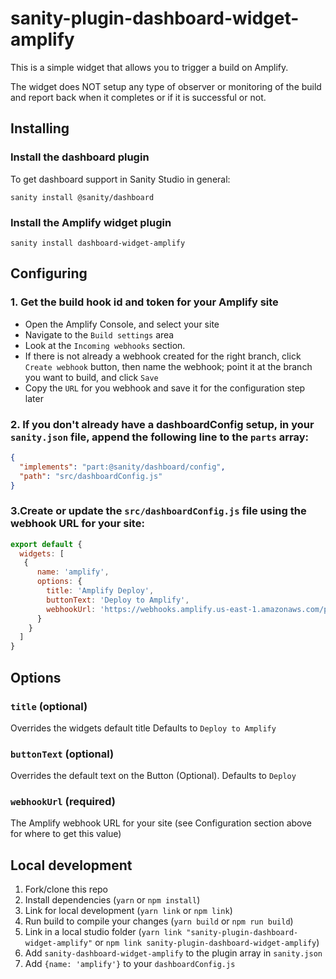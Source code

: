 # sanity-plugin-dashboard-widget-amplify

This is a simple widget that allows you to trigger a build on Amplify.  

The widget does NOT setup any type of observer or monitoring of the build and report back when it completes or if it is successful or not.  

## Installing

### Install the dashboard plugin
To get dashboard support in Sanity Studio in general:

```text
sanity install @sanity/dashboard
```


### Install the Amplify widget plugin

```text
sanity install dashboard-widget-amplify
```

## Configuring

### 1. Get the build hook id and token for your Amplify site
- Open the Amplify Console,  and select your site
- Navigate to the `Build settings` area 
- Look at the `Incoming webhooks` section.  
- If there is not already a webhook created for the right branch, click `Create webhook` button, then name the webhook; point it at the branch you want to build, and click `Save`
- Copy the `URL` for you webhook and save it for the configuration step later

### 2. If you don't already have a dashboardConfig setup, in your `sanity.json` file, append the following line to the `parts` array:

  ```json
  {
    "implements": "part:@sanity/dashboard/config",
    "path": "src/dashboardConfig.js"
  }
  ```
### 3.Create or update the `src/dashboardConfig.js` file using the webhook URL for your site: 

```javascript
export default {
  widgets: [
   {
      name: 'amplify',
      options: {
        title: 'Amplify Deploy',
        buttonText: 'Deploy to Amplify',
        webhookUrl: 'https://webhooks.amplify.us-east-1.amazonaws.com/prod/webhooks?id=xyxyxyxy-xyxy-xyxy-xyxy-xyxyxyxyxyxy&token=dfhjksfdh7dsfkjdsfsdfhkj098',
      }
    }
  ]
}
```

## Options

### `title` (optional)

Overrides the widgets default title 
Defaults to `Deploy to Amplify`


### `buttonText` (optional)

Overrides the default text on the Button (Optional). 
Defaults to `Deploy`

### `webhookUrl` (required) 
The Amplify webhook URL for your site 
(see Configuration section above for where to get this value)

## Local development

1. Fork/clone this repo
2. Install dependencies (`yarn` or `npm install`)
3. Link for local development (`yarn link` or `npm link`)
4. Run build to compile your changes (`yarn build` or `npm run build`)
5. Link in a local studio folder (`yarn link "sanity-plugin-dashboard-widget-amplify"` or `npm link sanity-plugin-dashboard-widget-amplify`)
6. Add `sanity-dashboard-widget-amplify` to the plugin array in `sanity.json`
7. Add `{name: 'amplify'}` to your `dashboardConfig.js`



